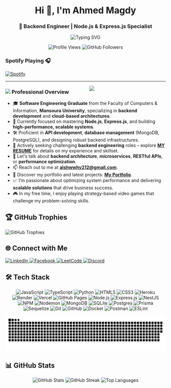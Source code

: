 <h1 align="center">Hi 👋, I'm Ahmed Magdy</h1>
<h3 align="center">🚀 Backend Engineer | Node.js & Express.js Specialist</h3>

<p align="center">
  <img src="https://readme-typing-svg.demolab.com?font=Fira+Code&size=25&duration=4000&pause=1000&color=8CC84B&center=true&vCenter=true&width=600&height=100&lines=Backend+Engineer+%7C+Node.js+Expert;SWE+Graduate+%7C+Mansoura+University" alt="Typing SVG" />
</p>

<p align="center">
  <img src="https://komarev.com/ghpvc/?username=AhmedDR200&label=Profile%20views&color=0e75b6&style=flat" alt="Profile Views" />
  <img src="https://img.shields.io/github/followers/AhmedDR200?label=Followers&style=social" alt="GitHub Followers" />
</p>

### Spotify Playing 🎧

[![Spotify](https://novatorem.bgstatic.vercel.app/api/spotify)](https://open.spotify.com/user/11153360645)

---

<img align="right" src="https://user-images.githubusercontent.com/63050133/156676671-d5b2e362-97d4-4404-9447-dd71ddfea82f.gif" width="240px"/>

### <picture><img src="https://github.com/7oSkaaa/7oSkaaa/blob/main/Images/about_me.gif?raw=false" width="50px"></picture> Professional Overview

- 🎓 **Software Engineering Graduate** from the Faculty of Computers & Information, **Mansoura University**, specializing in **backend development** and **cloud-based architectures**.
- 🌱 Currently focused on mastering **Node.js**, **Express.js**, and building **high-performance, scalable systems**.
- 🛠️ Proficient in **API development**, **database management** (MongoDB, PostgreSQL), and designing robust backend infrastructures.
- 💼 Actively seeking challenging **backend engineering** roles – explore [**MY RESUME**](https://flowcv.com/resume/srkw1oiilq) for details on my experience and skillset.
- 💬 Let's talk about **backend architecture**, **microservices**, **RESTful APIs**, or **performance optimization**.
- 📫 Reach out to me at **alshwwhy212@gmail.com**.
- 🌟 Discover my portfolio and latest projects: [**My Portfolio**](https://ahmed-magdy.vercel.app/).
- 📈 I’m passionate about optimizing system performance and delivering **scalable solutions** that drive business success.
- 🎮 In my free time, I enjoy playing strategy-based video games that challenge my problem-solving skills.

## 🏆 GitHub Trophies
![GitHub Trophies](https://github-profile-trophy.vercel.app/?username=AhmedDr200&theme=dracula&no-frame=false&no-bg=true&margin-w=4)

## 🌐 Connect with Me
<p align="left">
  <a href="https://linkedin.com/in/am412002" target="_blank" rel="noopener noreferrer">
    <img src="https://img.shields.io/badge/LinkedIn-%230077B5.svg?style=for-the-badge&logo=linkedin&logoColor=white" alt="LinkedIn" />
  </a>
  <a href="https://fb.com/ahmed.alshwehy.5" target="_blank" rel="noopener noreferrer">
    <img src="https://img.shields.io/badge/Facebook-%231877F2.svg?style=for-the-badge&logo=facebook&logoColor=white" alt="Facebook" />
  </a>
  <a href="https://www.leetcode.com/AhmedDR200" target="_blank" rel="noopener noreferrer">
    <img src="https://img.shields.io/badge/LeetCode-%23F9DC3E.svg?style=for-the-badge&logo=leetcode&logoColor=black" alt="LeetCode" />
  </a>
  <a href="https://discord.gg/Y4hT8YzC" target="_blank" rel="noopener noreferrer">
    <img src="https://img.shields.io/badge/Discord-%237289DA.svg?style=for-the-badge&logo=discord&logoColor=white" alt="Discord" />
  </a>
</p>

## 🛠️ Tech Stack
<p align="center">
  <img src="https://img.shields.io/badge/JavaScript-%23323330.svg?style=for-the-badge&logo=javascript&logoColor=%23F7DF1E" alt="JavaScript" />
  <img src="https://img.shields.io/badge/TypeScript-%23007ACC.svg?style=for-the-badge&logo=typescript&logoColor=white" alt="TypeScript" />
  <img src="https://img.shields.io/badge/Python-%233367A0.svg?style=for-the-badge&logo=python&logoColor=white" alt="Python" />
  <img src="https://img.shields.io/badge/HTML5-%23E34F26.svg?style=for-the-badge&logo=html5&logoColor=white" alt="HTML5" />
  <img src="https://img.shields.io/badge/CSS3-%231572B6.svg?style=for-the-badge&logo=css3&logoColor=white" alt="CSS3" />
  <img src="https://img.shields.io/badge/Heroku-%23430098.svg?style=for-the-badge&logo=heroku&logoColor=white" alt="Heroku" />
  <img src="https://img.shields.io/badge/Render-%2346E3B7.svg?style=for-the-badge&logo=render&logoColor=white" alt="Render" />
  <img src="https://img.shields.io/badge/Vercel-%23000000.svg?style=for-the-badge&logo=vercel&logoColor=white" alt="Vercel" />
  <img src="https://img.shields.io/badge/GitHub%20Pages-%23121013.svg?style=for-the-badge&logo=github&logoColor=white" alt="GitHub Pages" />
  <img src="https://img.shields.io/badge/Node.js-%236DA55F.svg?style=for-the-badge&logo=node.js&logoColor=white" alt="Node.js" />
  <img src="https://img.shields.io/badge/Express.js-%23404D59.svg?style=for-the-badge&logo=express&logoColor=white" alt="Express.js" />
  <img src="https://img.shields.io/badge/NestJS-%23E0234E.svg?style=for-the-badge&logo=nestjs&logoColor=white" alt="NestJS" />
  <img src="https://img.shields.io/badge/NPM-%23CB3837.svg?style=for-the-badge&logo=npm&logoColor=white" alt="NPM" />
  <img src="https://img.shields.io/badge/Nodemon-%23323330.svg?style=for-the-badge&logo=nodemon&logoColor=%BBDEAD" alt="Nodemon" />
  <img src="https://img.shields.io/badge/MongoDB-%234EA94B.svg?style=for-the-badge&logo=mongodb&logoColor=white" alt="MongoDB" />
  <img src="https://img.shields.io/badge/SQLite-%2307405E.svg?style=for-the-badge&logo=sqlite&logoColor=white" alt="SQLite" />
  <img src="https://img.shields.io/badge/Postgres-%23316192.svg?style=for-the-badge&logo=postgresql&logoColor=white" alt="Postgres" />
  <img src="https://img.shields.io/badge/Prisma-%233982CE.svg?style=for-the-badge&logo=prisma&logoColor=white" alt="Prisma" />
  <img src="https://img.shields.io/badge/Sequelize-%2352B0E7.svg?style=for-the-badge&logo=sequelize&logoColor=white" alt="Sequelize" />
  <img src="https://img.shields.io/badge/Git-%23F05033.svg?style=for-the-badge&logo=git&logoColor=white" alt="Git" />
  <img src="https://img.shields.io/badge/GitHub-%23121011.svg?style=for-the-badge&logo=github&logoColor=white" alt="GitHub" />
  <img src="https://img.shields.io/badge/Docker-%230DB7ED.svg?style=for-the-badge&logo=docker&logoColor=white" alt="Docker" />
  <img src="https://img.shields.io/badge/Postman-%23FF6C37.svg?style=for-the-badge&logo=postman&logoColor=white" alt="Postman" />
  <img src="https://img.shields.io/badge/ESLint-%234B3263.svg?style=for-the-badge&logo=eslint&logoColor=white" alt="ESLint" />
</p>

<img src="https://raw.githubusercontent.com/pythondeveloper6/pythondeveloper6/output/snake.svg" alt="Snake animation" />

## 📊 GitHub Stats
<p align="center">
  <img src="https://github-readme-stats.vercel.app/api?username=AhmedDr200&theme=dracula&hide_border=true&include_all_commits=false&count_private=false" alt="GitHub Stats" />
  <img src="https://github-readme-streak-stats.herokuapp.com/?user=AhmedDr200&theme=dracula&hide_border=true" alt="GitHub Streak" />
  <img src="https://github-readme-stats.vercel.app/api/top-langs/?username=AhmedDr200&theme=dracula&hide_border=true&include_all_commits=false&count_private=false&layout=compact" alt="Top Languages" />
</p>

<p align="center">
  <img src="https://raw.githubusercontent.com/pythondeveloper6/pythondeveloper6
